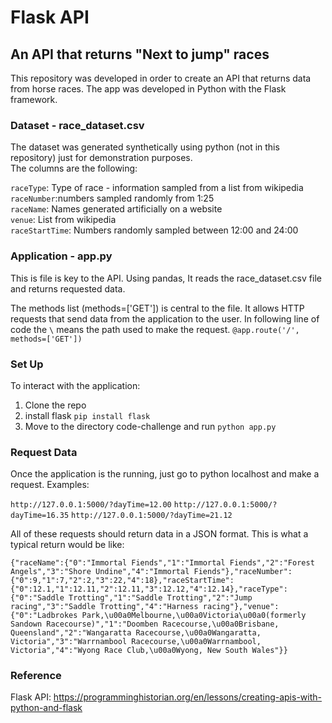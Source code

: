 # Flask API
## An API that returns "Next to jump" races





This repository was developed in order to create an API that returns data from horse races. The app was developed in Python with the Flask framework. 


### Dataset - race_dataset.csv
The dataset was generated synthetically using python (not in this repository) just for demonstration purposes.  
The columns are the following:

`raceType`: Type of race - information sampled from a list from wikipedia \
`raceNumber`:numbers sampled randomly from 1:25 \
`raceName`: Names generated artificially on a website \
`venue`: List from wikipedia \
`raceStartTime`: Numbers randomly sampled between 12:00 and 24:00 


### Application - app.py
This is file is key to the API. Using pandas, It reads the race_dataset.csv file and returns requested data. 

The methods list (methods=['GET']) is central to the file. It allows HTTP requests that send data from the application to the user. In following line of code the `\` means the path used to make the request. 
`@app.route('/', methods=['GET'])`


### Set Up 
To interact with the application:
1. Clone the repo
2. install flask `pip install flask`
3. Move to the directory code-challenge and run `python app.py`


### Request Data
Once the application is the running, just go to python localhost and make a request. Examples:

`http://127.0.0.1:5000/?dayTime=12.00`
`http://127.0.0.1:5000/?dayTime=16.35`
`http://127.0.0.1:5000/?dayTime=21.12`

All of these requests should return data in a JSON format. This is what a typical return would be like:

```
{"raceName":{"0":"Immortal Fiends","1":"Immortal Fiends","2":"Forest Angels","3":"Shore Undine","4":"Immortal Fiends"},"raceNumber":{"0":9,"1":7,"2":2,"3":22,"4":18},"raceStartTime":{"0":12.1,"1":12.11,"2":12.11,"3":12.12,"4":12.14},"raceType":{"0":"Saddle Trotting","1":"Saddle Trotting","2":"Jump racing","3":"Saddle Trotting","4":"Harness racing"},"venue":{"0":"Ladbrokes Park,\u00a0Melbourne,\u00a0Victoria\u00a0(formerly Sandown Racecourse)","1":"Doomben Racecourse,\u00a0Brisbane, Queensland","2":"Wangaratta Racecourse,\u00a0Wangaratta, Victoria","3":"Warrnambool Racecourse,\u00a0Warrnambool, Victoria","4":"Wyong Race Club,\u00a0Wyong, New South Wales"}}
```

### Reference
Flask API: https://programminghistorian.org/en/lessons/creating-apis-with-python-and-flask
